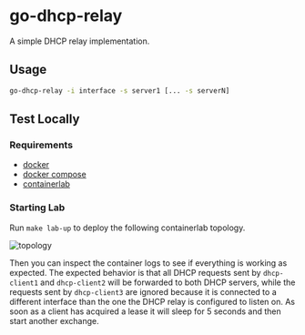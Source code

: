 # go-dhcp-relay

A simple DHCP relay implementation.

## Usage

```bash
go-dhcp-relay -i interface -s server1 [... -s serverN]
```

## Test Locally

### Requirements

- [docker](https://docs.docker.com/)
- [docker compose](https://docs.docker.com/compose/)
- [containerlab](https://containerlab.dev/)

### Starting Lab

Run `make lab-up` to deploy the following containerlab topology.

![topology](images/go-dhcp-relay.clab.drawio)

Then you can inspect the container logs to see if everything is working as expected.
The expected behavior is that all DHCP requests sent by `dhcp-client1` and `dhcp-client2` will be forwarded to both DHCP servers, while the requests sent by `dhcp-client3` are ignored because it is connected to a different interface than the one the DHCP relay is configured to listen on.
As soon as a client has acquired a lease it will sleep for 5 seconds and then start another exchange.
